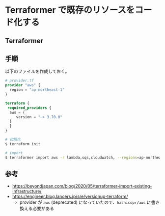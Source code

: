 # Terraformer で既存のリソースをコード化する

## Terraformer

## 手順

以下のファイルを作成しておく。

```tf
# provider.tf
provider "aws" {
  region = "ap-northeast-1"
}

terraform {
 required_providers {
  aws = {
     version = "~> 3.70.0"
  }
  }
}
```

```bash
# 初期化
$ terraform init

# import
$ terraformer import aws -r lambda,sqs,cloudwatch, --regions=ap-northeast-1 --path-pattern {output}/{provider}/
```

## 参考

- <https://beyondjapan.com/blog/2020/05/terraformer-import-existing-infrastructure/>
- <https://engineer.blog.lancers.jp/sre/versionup-terraform/>
  - provider が `aws` (deprecated) になっていたので、`hashicopr/aws` に書き換える必要がある
